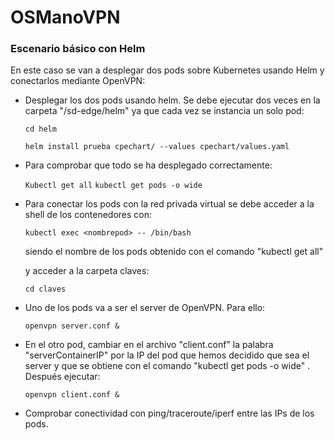 # OSManoVPN

### Escenario básico con Helm

En este caso se van a desplegar dos pods sobre Kubernetes usando Helm y conectarlos mediante OpenVPN:

- Desplegar los dos pods usando helm. Se debe ejecutar dos veces en la carpeta "/sd-edge/helm" ya que cada vez se instancia un solo pod:

	`cd helm`

	`helm install prueba cpechart/ --values cpechart/values.yaml`

- Para comprobar que todo se ha desplegado correctamente:

	`Kubectl get all`
	`kubectl get pods -o wide`

- Para conectar los pods con la red privada virtual se debe acceder a la shell de los contenedores con:

	`kubectl exec <nombrepod> -- /bin/bash`

	siendo <nombrepod> el nombre de los pods obtenido con el comando "kubectl get all"

	y acceder a la carpeta claves:

	`cd claves`

- Uno de los pods va a ser el server de OpenVPN. Para ello:

	`openvpn server.conf &`

- En el otro pod, cambiar en el archivo "client.conf" la palabra "serverContainerIP" por la IP del pod que hemos decidido que sea el server y que se obtiene con el comando "kubectl get pods -o wide" . Después ejecutar:

	`openvpn client.conf &`

- Comprobar conectividad con ping/traceroute/iperf entre las IPs de los pods.
